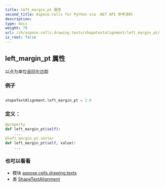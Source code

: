 ```yaml
---
title: left_margin_pt 属性
second_title: Aspose.Cells for Python via .NET API 参考资料
description:
type: docs
weight: 70
url: /zh/aspose.cells.drawing.texts/shapetextalignment/left_margin_pt/
is_root: false
---
```

## left_margin_pt 属性

以点为单位返回左边距

### 例子

```python

shapeTextAlignment.left_margin_pt = 2.0

```
### 定义：
```python
@property
def left_margin_pt(self):
    ...
@left_margin_pt.setter
def left_margin_pt(self, value):
    ...
```

### 也可以看看
* 模块 [aspose.cells.drawing.texts](../../)
* 类 [ShapeTextAlignment](/cells/python-net/zh/aspose.cells.drawing.texts/shapetextalignment)
